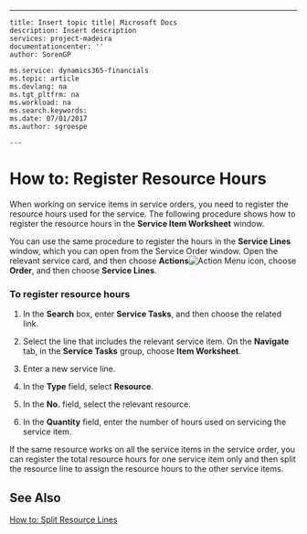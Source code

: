 ---
    title: Insert topic title| Microsoft Docs
    description: Insert description
    services: project-madeira
    documentationcenter: ''
    author: SorenGP

    ms.service: dynamics365-financials
    ms.topic: article
    ms.devlang: na
    ms.tgt_pltfrm: na
    ms.workload: na
    ms.search.keywords:
    ms.date: 07/01/2017
    ms.author: sgroespe

    ---
# How to: Register Resource Hours
When working on service items in service orders, you need to register the resource hours used for the service. The following procedure shows how to register the resource hours in the **Service Item Worksheet** window.  
  
 You can use the same procedure to register the hours in the **Service Lines** window, which you can open from the Service Order window. Open the relevant service card, and then choose **Actions**![Action Menu icon](../media/actionmenuicon.png "actionMenuIcon"), choose **Order**, and then choose **Service Lines**.  
  
### To register resource hours  
  
1.  In the **Search** box, enter **Service Tasks**, and then choose the related link.  
  
2.  Select the line that includes the relevant service item. On the **Navigate** tab, in the **Service Tasks** group, choose **Item Worksheet**.  
  
3.  Enter a new service line.  
  
4.  In the **Type** field, select **Resource**.  
  
5.  In the **No.** field, select the relevant resource.  
  
6.  In the **Quantity** field, enter the number of hours used on servicing the service item.  
  
 If the same resource works on all the service items in the service order, you can register the total resource hours for one service item only and then split the resource line to assign the resource hours to the other service items.  
  
## See Also  
 [How to: Split Resource Lines](../how-to-split-resource-lines.md)